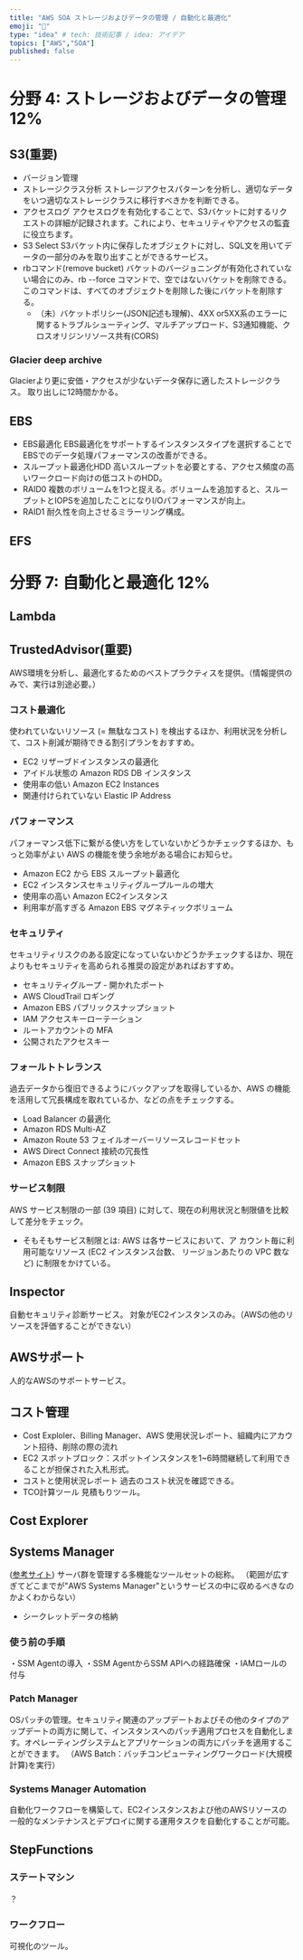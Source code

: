 ```yaml
---
title: "AWS SOA ストレージおよびデータの管理 / 自動化と最適化"
emoji: "🧰"
type: "idea" # tech: 技術記事 / idea: アイデア
topics: ["AWS","SOA"]
published: false
---
```


# 分野 4: ストレージおよびデータの管理 12%
## S3(重要)
- バージョン管理
- ストレージクラス分析
ストレージアクセスパターンを分析し、適切なデータをいつ適切なストレージクラスに移行すべきかを判断できる。
- アクセスログ
アクセスログを有効化することで、S3バケットに対するリクエストの詳細が記録されます。これにより、セキュリティやアクセスの監査に役立ちます。
- S3 Select
S3バケット内に保存したオブジェクトに対し、SQL文を用いてデータの一部分のみを取り出すことができるサービス。
- rbコマンド(remove bucket)
バケットのバージョニングが有効化されていない場合にのみ、rb --force コマンドで、空ではないバケットを削除できる。このコマンドは、すべてのオブジェクトを削除した後にバケットを削除する。
  - （未）バケットポリシー(JSON記述も理解)、4XX or5XX系のエラーに関するトラブルシューティング、マルチアップロード、S3通知機能、クロスオリジンリソース共有(CORS)
### Glacier deep archive
Glacierより更に安価・アクセスが少ないデータ保存に適したストレージクラス。
取り出しに12時間かかる。
## EBS
- EBS最適化
EBS最適化をサポートするインスタンスタイプを選択することでEBSでのデータ処理パフォーマンスの改善ができる。
- スループット最適化HDD
高いスループットを必要とする、アクセス頻度の高いワークロード向けの低コストのHDD。
- RAID0
複数のボリュームを1つと捉える。ボリュームを追加すると、スループットとIOPSを追加したことになりI/Oパフォーマンスが向上。
- RAID1
耐久性を向上させるミラーリング構成。
## EFS


# 分野 7: 自動化と最適化 12%
## Lambda

## TrustedAdvisor(重要)
AWS環境を分析し、最適化するためのベストプラクティスを提供。（情報提供のみで、実行は別途必要。）
### コスト最適化
使われていないリソース (= 無駄なコスト) を検出するほか、利用状況を分析して、コスト削減が期待できる割引プランをおすすめ。
- EC2 リザーブドインスタンスの最適化
- アイドル状態の Amazon RDS DB インスタンス
- 使用率の低い Amazon EC2 Instances
- 関連付けられていない Elastic IP Address
### パフォーマンス
パフォーマンス低下に繋がる使い方をしていないかどうかチェックするほか、もっと効率がよい AWS の機能を使う余地がある場合にお知らせ。
- Amazon EC2 から EBS スループット最適化
- EC2 インスタンスセキュリティグループルールの増大
- 使用率の高い Amazon EC2インスタンス
- 利用率が高すぎる Amazon EBS マグネティックボリューム
### セキュリティ
セキュリティリスクのある設定になっていないかどうかチェックするほか、現在よりもセキュリティを高められる推奨の設定があればおすすめ。
- セキュリティグループ - 開かれたポート
- AWS CloudTrail ロギング
- Amazon EBS パブリックスナップショット
- IAM アクセスキーローテーション
- ルートアカウントの MFA
- 公開されたアクセスキー
### フォールトトレランス
過去データから復旧できるようにバックアップを取得しているか、AWS の機能を活用して冗長構成を取れているか、などの点をチェックする。
- Load Balancer の最適化
- Amazon RDS Multi-AZ
- Amazon Route 53 フェイルオーバーリソースレコードセット
- AWS Direct Connect 接続の冗長性
- Amazon EBS スナップショット
### サービス制限
AWS サービス制限の一部 (39 項目) に対して、現在の利用状況と制限値を比較して差分をチェック。
- そもそもサービス制限とは: AWS は各サービスにおいて、ア
カウント毎に利用可能なリソース (EC2 インスタンス台数、
リージョンあたりの VPC 数など) に制限をかけている。

## Inspector
⾃動セキュリティ診断サービス。
対象がEC2インスタンスのみ。（AWSの他のリソースを評価することができない）

## AWSサポート
人的なAWSのサポートサービス。

## コスト管理
- Cost Exploler、Billing Manager、AWS 使用状況レポート、組織内にアカウント招待、削除の際の流れ
- EC2 スポットブロック：スポットインスタンスを1~6時間継続して利用できることが担保された入札形式。
- コストと使用状況レポート
過去のコスト状況を確認できる。
- TCO計算ツール
見積もりツール。

## Cost Explorer

## Systems Manager
([参考サイト](https://dev.classmethod.jp/articles/relay-re-introduction-2019-ssm/))
サーバ群を管理する多機能なツールセットの総称。
（範囲が広すぎてどこまでが"AWS Systems Manager"というサービスの中に収めるべきなのかよくわからない）
  - シークレットデータの格納
### 使う前の手順
・SSM Agentの導入
・SSM AgentからSSM APIへの経路確保
・IAMロールの付与
### Patch Manager
OSパッチの管理。セキュリティ関連のアップデートおよびその他のタイプのアップデートの両方に関して、インスタンスへのパッチ適用プロセスを自動化します。オペレーティングシステムとアプリケーションの両方にパッチを適用することができます。
（AWS Batch：バッチコンピューティングワークロード(大規模計算)を実行）
### Systems Manager Automation
自動化ワークフローを構築して、EC2インスタンスおよび他のAWSリソースの一般的なメンテナンスとデプロイに関する運用タスクを自動化することが可能。

## StepFunctions
### ステートマシン
？
### ワークフロー
可視化のツール。

